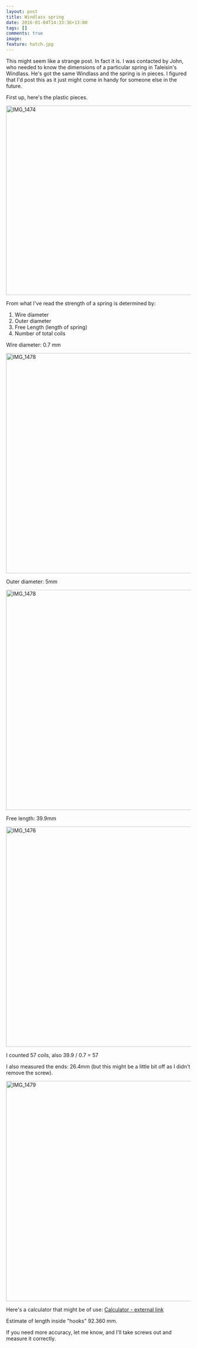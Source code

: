 ```yaml
---
layout: post
title: Windlass spring
date: 2016-01-04T14:33:36+13:00
tags: []
comments: true
image: 
feature: hatch.jpg
---
```


This might seem like a strange post. In fact it is. I was contacted by John, who
needed to  know the dimensions  of a  particular spring in  Taleisin's Windlass.
He's got the same Windlass and the spring  is in pieces. I figured that I'd post
this as it just might come in handy for someone else in the future.

First up, here's the plastic pieces.

<a data-flickr-embed="true"  href="https://www.flickr.com/photos/sdki/23792203469/in/dateposted-public/" title="IMG_1474"><img src="https://farm2.staticflickr.com/1441/23792203469_cc43ed49e2_c.jpg" width="800" height="516" alt="IMG_1474"></a><script async src="//embedr.flickr.com/assets/client-code.js" charset="utf-8"></script>

From what I've read the strength of a spring is determined by:<br />
1. Wire diameter<br />
2. Outer diameter<br />
3. Free Length (length of spring)<br />  
4. Number of total coils<br />

Wire diameter: 0.7 mm

<a data-flickr-embed="true"  href="https://www.flickr.com/photos/sdki/23531821304/in/dateposted-public/" title="IMG_1478"><img src="https://farm2.staticflickr.com/1693/23531821304_89d16574b9_c.jpg" width="800" height="600" alt="IMG_1478"></a><script async src="//embedr.flickr.com/assets/client-code.js" charset="utf-8"></script>

Outer diameter: 5mm

<a data-flickr-embed="true"  href="https://www.flickr.com/photos/sdki/23531821304/in/dateposted-public/" title="IMG_1478"><img src="https://farm2.staticflickr.com/1693/23531821304_89d16574b9_c.jpg" width="800" height="600" alt="IMG_1478"></a><script async src="//embedr.flickr.com/assets/client-code.js" charset="utf-8"></script>

Free length: 39.9mm

<a data-flickr-embed="true"  href="https://www.flickr.com/photos/sdki/24160019885/in/dateposted-public/" title="IMG_1476"><img src="https://farm2.staticflickr.com/1600/24160019885_1f0264c0ce_c.jpg" width="800" height="600" alt="IMG_1476"></a><script async src="//embedr.flickr.com/assets/client-code.js" charset="utf-8"></script>

I counted 57 coils, also 39.9 / 0.7 = 57

I also measured the ends: 26.4mm (but this might be a little bit off as I didn't
remove the screw).

<a data-flickr-embed="true"  href="https://www.flickr.com/photos/sdki/23864397880/in/dateposted-public/" title="IMG_1479"><img src="https://farm2.staticflickr.com/1559/23864397880_8914e58bef_c.jpg" width="800" height="600" alt="IMG_1479"></a><script async src="//embedr.flickr.com/assets/client-code.js" charset="utf-8"></script>

Here's a calculator that might be of use: [Calculator - external link](http://www.acxesspring.com/extension-spring-calculator-instructions.html)

Estimate of length inside "hooks" 92.360 mm.

If you need more accuracy, let me know,  and I'll take screws out and measure it
correctly.
<!--more-->
